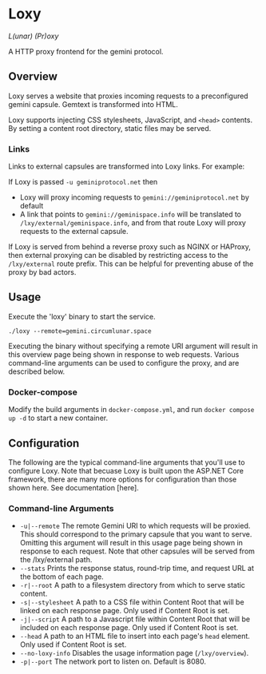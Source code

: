 # Loxy
*L(unar) (Pr)oxy*

A HTTP proxy frontend for the gemini protocol.

## Overview
Loxy serves a website that proxies incoming requests to a preconfigured gemini capsule.  Gemtext is transformed into HTML.


Loxy supports injecting CSS stylesheets, JavaScript, and `<head>` contents.  By setting a content root directory, static files may be served.

### Links
Links to external capsules are transformed into Loxy links.  For example:

If Loxy is passed `-u geminiprotocol.net` then
  - Loxy will proxy incoming requests to `gemini://geminiprotocol.net` by default
  - A link that points to `gemini://geminispace.info` will be translated to `/lxy/external/geminispace.info`, and from that route Loxy will proxy requests to the external capsule.

If Loxy is served from behind a reverse proxy such as NGINX or HAProxy, then external proxying can be disabled by restricting access to the `/lxy/external` route prefix.  This can be helpful for preventing abuse of the proxy by bad actors.

## Usage
Execute the 'loxy' binary to start the service.
```
./loxy --remote=gemini.circumlunar.space
```
Executing the binary without specifying a remote URI argument will result in this overview page being shown in response to web requests.
Various command-line arguments can be used to configure the proxy, and are described below.

### Docker-compose
Modify the build arguments in `docker-compose.yml`, and run `docker compose up -d` to start a new container.

## Configuration
The following are the typical command-line arguments that you'll use to configure Loxy.
Note that becuase Loxy is built upon the ASP.NET Core framework, there are many more options for configuration than those shown here. See documentation [here].

### Command-line Arguments
- `-u|--remote` The remote Gemini URI to which requests will be proxied. This should correspond to the primary capsule that you want to serve. Omitting this argument will result in this usage page being shown in response to each request. Note that other capsules will be served from the /lxy/external path.
- `--stats` Prints the response status, round-trip time, and request URL at the bottom of each page.
- `-r|--root` A path to a filesystem directory from which to serve static content.
- `-s|--stylesheet` A path to a CSS file within Content Root that will be linked on each response page. Only used if Content Root is set.
- `-j|--script` A path to a Javascript file within Content Root that will be included on each response page. Only used if Content Root is set.
- `--head` A path to an HTML file to insert into each page's `head` element.  Only used if Content Root is set.
- `--no-loxy-info` Disables the usage information page (`/lxy/overview`).
- `-p|--port` The network port to listen on. Default is 8080.

